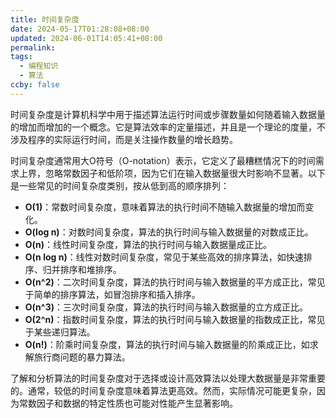 ```yaml
---
title: 时间复杂度
date: 2024-05-17T01:28:08+08:00
updated: 2024-06-01T14:05:41+08:00
permalink: 
tags:
  - 编程知识
  - 算法
ccby: false
---
```


时间复杂度是计算机科学中用于描述算法运行时间或步骤数量如何随着输入数据量的增加而增加的一个概念。它是算法效率的定量描述，并且是一个理论的度量，不涉及程序的实际运行时间，而是关注操作数量的增长趋势。

时间复杂度通常用大O符号（O-notation）表示，它定义了最糟糕情况下的时间需求上界，忽略常数因子和低阶项，因为它们在输入数据量很大时影响不显著。以下是一些常见的时间复杂度类别，按从低到高的顺序排列：

- **O(1)**：常数时间复杂度，意味着算法的执行时间不随输入数据量的增加而变化。
- **O(log n)**：对数时间复杂度，算法的执行时间与输入数据量的对数成正比。
- **O(n)**：线性时间复杂度，算法的执行时间与输入数据量成正比。
- **O(n log n)**：线性对数时间复杂度，常见于某些高效的排序算法，如快速排序、归并排序和堆排序。
- **O(n^2)**：二次时间复杂度，算法的执行时间与输入数据量的平方成正比，常见于简单的排序算法，如冒泡排序和插入排序。
- **O(n^3)**：三次时间复杂度，算法的执行时间与输入数据量的立方成正比。
- **O(2^n)**：指数时间复杂度，算法的执行时间与输入数据量的指数成正比，常见于某些递归算法。
- **O(n!)**：阶乘时间复杂度，算法的执行时间与输入数据量的阶乘成正比，如求解旅行商问题的暴力算法。

了解和分析算法的时间复杂度对于选择或设计高效算法以处理大数据量是非常重要的。通常，较低的时间复杂度意味着算法更高效。然而，实际情况可能更复杂，因为常数因子和数据的特定性质也可能对性能产生显著影响。